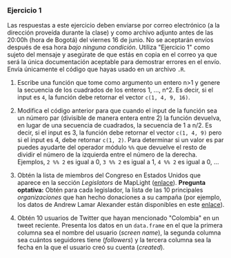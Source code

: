 ### Ejercicio 1

Las respuestas a este ejercicio deben enviarse por correo electrónico (a la
dirección proveída durante la clase) y como archivo adjunto antes de las 20:00h
(hora de Bogotá) del viernes 16 de junio. No se aceptarán envíos después de esa
hora _bajo ninguna condición_. Utiliza "Ejercicio 1" como sujeto del mensaje y
asegúrate de que estás en copia en el correo ya que será la única documentación
aceptable para demostrar errores en el envío. Envía únicamente el código que
hayas usado en un archivo `.R`.


1. Escribe una función que tome como argumento un entero n>1 y genere la
   secuencia de los cuadrados de los enteros 1, ..., n^2. Es decir, si el
   input es `4`, la función debe retornar el vector `c(1, 4, 9, 16)`.
   
2. Modifica el código anterior para que cuando el input de la función sea un
   número par (divisible de manera entera entre 2) la función devuelva, en lugar
   de una secuencia de cuadrados, la secuencia de 1 a n/2. Es decir, si el
   input es 3, la función debe retornar el vector `c(1, 4, 9)` pero si el input
   es 4, debe retornar `c(1, 2)`. Para determinar si un valor es par puedes
   ayudarte del operador módulo `%%` que devuelve el resto de dividir el número
   de la izquierda entre el número de la derecha. Ejemplos, `2 %% 2` es igual a
   0, `3 %% 2` es igual a 1, `4 %% 2` es igual a 0, ...

3. Obtén la lista de miembros del Congreso en Estados Unidos que aparece en la
   sección _Legislators_ de MapLight
   ([enlace](http://classic.maplight.org/us-congress/legislator)). **Pregunta
   optativa:** Obtén para cada legislador, la lista de las 10 principales
   _organizaciones_ que han hecho donaciones a su campaña (por ejemplo, los datos
   de Andrew Lamar
   Alexander están disponibles en
   este [enlace](http://classic.maplight.org/us-congress/legislator/530-andrew-lamar-alexander)).

4. Obtén 10 usuarios de Twitter que hayan mencionado "Colombia" en un tweet
   reciente. Presenta los datos en un `data.frame` en el que la primera columna
   sea el nombre del usuario (_screen name_), la segunda columna sea cuántos
   seguidores tiene (_followers_) y la tercera columna sea la fecha en la que el
   usuario creó su cuenta (_created_).
